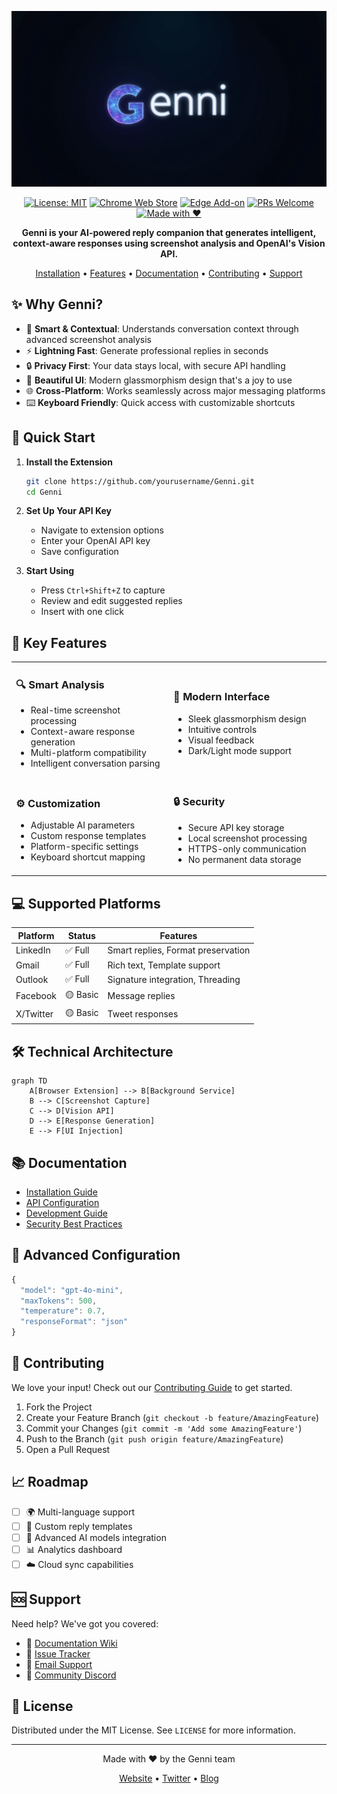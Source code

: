 <div align="center">

![Genni Logo](assets/Genni.png)

[![License: MIT](https://img.shields.io/badge/License-MIT-yellow.svg)](https://opensource.org/licenses/MIT)
[![Chrome Web Store](https://img.shields.io/badge/Chrome-Extension-green)](https://chrome.google.com/webstore)
[![Edge Add-on](https://img.shields.io/badge/Edge-Add--on-blue)](https://microsoftedge.microsoft.com/addons)
[![PRs Welcome](https://img.shields.io/badge/PRs-welcome-brightgreen.svg)](http://makeapullrequest.com)
[![Made with ❤️](https://img.shields.io/badge/Made%20with-❤️-red)](https://github.com/yourusername/Genni)

**Genni is your AI-powered reply companion that generates intelligent, context-aware responses using screenshot analysis and OpenAI's Vision API.**

[Installation](#-installation-guide) • [Features](#-key-features) • [Documentation](#-documentation) • [Contributing](#-contributing) • [Support](#-support)

</div>

## ✨ Why Genni?

- 🎯 **Smart & Contextual**: Understands conversation context through advanced screenshot analysis
- ⚡ **Lightning Fast**: Generate professional replies in seconds
- 🔒 **Privacy First**: Your data stays local, with secure API handling
- 🎨 **Beautiful UI**: Modern glassmorphism design that's a joy to use
- 🌐 **Cross-Platform**: Works seamlessly across major messaging platforms
- ⌨️ **Keyboard Friendly**: Quick access with customizable shortcuts

## 🚀 Quick Start

1. **Install the Extension**
   ```bash
   git clone https://github.com/yourusername/Genni.git
   cd Genni
   ```

2. **Set Up Your API Key**
   - Navigate to extension options
   - Enter your OpenAI API key
   - Save configuration

3. **Start Using**
   - Press `Ctrl+Shift+Z` to capture
   - Review and edit suggested replies
   - Insert with one click

## 🎯 Key Features

<table>
<tr>
<td width="50%">

### 🔍 Smart Analysis
- Real-time screenshot processing
- Context-aware response generation
- Multi-platform compatibility
- Intelligent conversation parsing

</td>
<td width="50%">

### 🎨 Modern Interface
- Sleek glassmorphism design
- Intuitive controls
- Visual feedback
- Dark/Light mode support

</td>
</tr>
<tr>
<td width="50%">

### ⚙️ Customization
- Adjustable AI parameters
- Custom response templates
- Platform-specific settings
- Keyboard shortcut mapping

</td>
<td width="50%">

### 🔒 Security
- Secure API key storage
- Local screenshot processing
- HTTPS-only communication
- No permanent data storage

</td>
</tr>
</table>

## 💻 Supported Platforms

| Platform | Status | Features |
|----------|---------|-----------|
| LinkedIn | ✅ Full | Smart replies, Format preservation |
| Gmail | ✅ Full | Rich text, Template support |
| Outlook | ✅ Full | Signature integration, Threading |
| Facebook | 🟡 Basic | Message replies |
| X/Twitter | 🟡 Basic | Tweet responses |

## 🛠️ Technical Architecture

```mermaid
graph TD
    A[Browser Extension] --> B[Background Service]
    B --> C[Screenshot Capture]
    C --> D[Vision API]
    D --> E[Response Generation]
    E --> F[UI Injection]
```

## 📚 Documentation

- [Installation Guide](docs/installation.md)
- [API Configuration](docs/api-config.md)
- [Development Guide](docs/development.md)
- [Security Best Practices](docs/security.md)

## 🔧 Advanced Configuration

```javascript
{
  "model": "gpt-4o-mini",
  "maxTokens": 500,
  "temperature": 0.7,
  "responseFormat": "json"
}
```

## 🤝 Contributing

We love your input! Check out our [Contributing Guide](CONTRIBUTING.md) to get started.

1. Fork the Project
2. Create your Feature Branch (`git checkout -b feature/AmazingFeature`)
3. Commit your Changes (`git commit -m 'Add some AmazingFeature'`)
4. Push to the Branch (`git push origin feature/AmazingFeature`)
5. Open a Pull Request

## 📈 Roadmap

- [ ] 🌍 Multi-language support
- [ ] 📝 Custom reply templates
- [ ] 🤖 Advanced AI models integration
- [ ] 📊 Analytics dashboard
- [ ] ☁️ Cloud sync capabilities

## 🆘 Support

Need help? We've got you covered:

- 📖 [Documentation Wiki](https://github.com/yourusername/Genni/wiki)
- 🐛 [Issue Tracker](https://github.com/yourusername/Genni/issues)
- 📧 [Email Support](mailto:support@genni.ai)
- 💬 [Community Discord](https://discord.gg/genni)

## 📄 License

Distributed under the MIT License. See `LICENSE` for more information.

---

<div align="center">

Made with ❤️ by the Genni team

[Website](https://genni.ai) • [Twitter](https://twitter.com/genniAI) • [Blog](https://blog.genni.ai)

</div>
